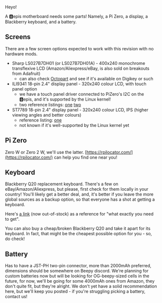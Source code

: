 Heyo!

A :b:epis motherboard needs some parts! Namely, a Pi Zero, a display, a Blackberry keyboard, and a battery.

## Screens

There are a few screen options expected to work with this revision with no hardware mods.

- Sharp LS027B7DH01 (or LS027B7DH01A) - 400x240 monochrome transflexive LCD (Amazon/Aliexpress/eBay, is also sold on breakouts from Adafruit)
  - can also check [Octopart](https://octopart.com/ls027b7dh01-sharp-18121932) and see if it's available on Digikey or such
- ILI9341 18-pin 2.4" display panel - 320x240 colour LCD, with touch panel option
  - we have a touch panel driver connected to PiZero's I2C on the :b:epis, and it's supported by the Linux kernel!
  - two reference listings: [one](https://de.aliexpress.com/item/32794392693.html) [two](https://de.aliexpress.com/item/32861524235.html)
- ST7789 18-pin 2.4" display panel - 320x240 colour LCD, IPS (higher viewing angles and better colours)
  - reference listing: [one](https://de.aliexpress.com/item/1005005998013197.html)
  - not known if it's well-supported by the Linux kernel yet

## Pi Zero

Zero W or Zero 2 W, we'll use the latter. [https://rpilocator.com/](https://rpilocator.com/) can help you find one near you!

## Keyboard

Blackberry Q20 replacement keyboard. There's a few on eBay/Amazon/Aliexpress, but please, first check for them locally in your country! You'll likely get a better deal, and, it's better if you leave the more global sources as a backup option, so that everyone has a shot at getting a keyboard.

Here's [a link](https://www.ebay.com/itm/405153457651) (now out-of-stock) as a reference for "what exactly you need to get".

You can also buy a cheap/broken Blackberry Q20 and take it apart for its keyboard. In fact, that might be the cheapest possible option
for you - so, do check!

## Battery

Has to have a JST-PH two-pin connector, more than 2000mAh preferred, dimensions should be somewhere on Beepy discord. We're planning for custom batteries now but will be looking for OG-beepy-sized cells in the future, for now, we'll be going for some 4000mAh ones from Amazon, they don't quite fit, but they're alright. We don't yet have a solid recommendation here, but we'll keep you posted - if you're struggling picking a battery, contact us!
